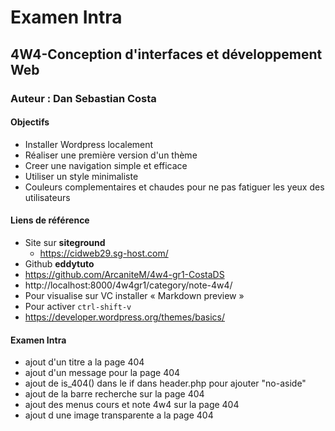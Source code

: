 # Examen Intra
## 4W4-Conception d'interfaces et développement Web
### Auteur : Dan Sebastian Costa

#### Objectifs
- Installer Wordpress localement
- Réaliser une première version d'un thème
- Creer une navigation simple et efficace 
- Utiliser un style minimaliste 
- Couleurs complementaires et chaudes pour ne pas fatiguer les yeux des utilisateurs

#### Liens de référence
- Site sur **siteground**
    - https://cidweb29.sg-host.com/
- Github **eddytuto**    
- https://github.com/ArcaniteM/4w4-gr1-CostaDS
- http://localhost:8000/4w4gr1/category/note-4w4/
- Pour visualise sur VC installer  « Markdown preview »
- Pour activer `ctrl-shift-v`
- https://developer.wordpress.org/themes/basics/

#### Examen Intra
- ajout d'un titre a la page 404
- ajout d'un message pour la page 404 
- ajout de is_404() dans le if dans header.php pour ajouter "no-aside"
- ajout de la barre recherche sur la page 404 
- ajout des menus cours et note 4w4 sur la page 404 
- ajout d une image transparente a la page 404
